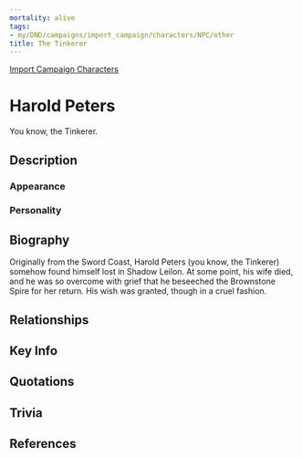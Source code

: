 ```yaml
---
mortality: alive
tags:
- my/DND/campaigns/import_campaign/characters/NPC/other
title: The Tinkerer
---
```


[Import Campaign Characters](/dnd/characters/)

# Harold Peters

You know, the Tinkerer.

## Description

### Appearance

### Personality

## Biography

Originally from the Sword Coast, Harold Peters (you know, the Tinkerer) somehow found himself lost in Shadow Leilon. At some point, his wife died, and he was so overcome with grief that he beseeched the Brownstone Spire for her return. His wish was granted, though in a cruel fashion.

## Relationships

## Key Info

## Quotations

## Trivia

## References